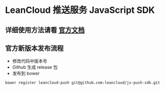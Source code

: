 # LeanCloud 推送服务 JavaScript SDK

## 详细使用方法请看 [官方文档](https://leancloud.cn/docs/js_push.html)

## 官方新版本发布流程

* 修改代码中版本号
* Github 生成 release 包
* 发布到 bower

```
bower register leancloud-push git@github.com:leancloud/js-push-sdk.git
```

